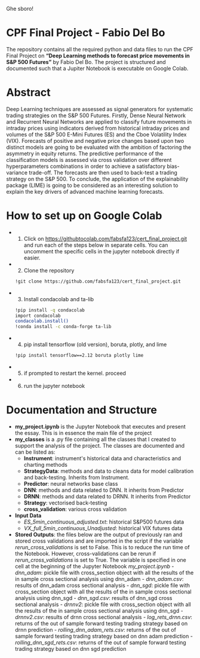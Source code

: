 Ghe sboro!

# CPF Final Project - Fabio Del Bo

The repository contains all the required python and data files to run the CPF Final Project on **“Deep Learning methods to forecast price movements in S&P 500 Futures”** by Fabio Del Bo. The project is structured and documented such that a Jupiter Notebook is executable on Google Colab.


# Abstract 

Deep Learning techniques are assessed as signal generators for systematic trading strategies on the S&P 500 Futures. Firstly, Dense Neural Network and Recurrent Neural Networks are applied to classify future movements in intraday prices using indicators derived from historical intraday prices and volumes of the S&P 500 E-Mini Futures (ES) and the Cboe Volatility Index (VIX). Forecasts of positive and negative price changes based upon two distinct models are going to be evaluated with the ambition of factoring the asymmetry in equity returns. The predictive performance of the classification models is assessed via cross validation over different hyperparameters combinations in order to achieve a satisfactory bias-variance trade-off. The forecasts are then used to back-test a trading strategy on the S&P 500. To conclude, the application of the explainability package (LIME) is going to be considered as an interesting solution to explain the key drivers of advanced machine learning forecasts. 

# How to set up on Google Colab

- 1. Click on https://githubtocolab.com/fabsfa123/cert_final_project.git and run each of the steps below in separate cells. You can uncomment the specific cells in the jupyter notebook directly if easier.
- 2. Clone the repository 
    ```bash
    !git clone https://github.com/fabsfa123/cert_final_project.git
- 3. Install condacolab and ta-lib
    ```bash
    !pip install -q condacolab
    import condacolab
    condacolab.install()
    !conda install -c conda-forge ta-lib
- 4. pip install tensorflow (old version), boruta, plotly, and lime 
    ```bash
    !pip install tensorflow==2.12 boruta plotly lime
- 5. if prompted to restart the kernel. proceed
- 6. run the jupyter notebook


# Documentation and Structure

-	**my_project.ipynb** is the Jupyter Notebook that executes and present the essay. This is in essence the main file of the project
-	**my_classes** is a .py file containing all the classes that I created to support the analysis of the project.  The classes are documented and can be listed as:
    -	**Instrument**:  instrument's historical data and characteristics and charting methods
    -	**StrategyData**: methods and data to cleans data for model calibration and back-testing. Inherits from Instrument. 
    -   **Predictor**: neural networks base class
    -	**DNN**: methods and data related to DNN. It inherits from Predictor
    -	**DRNN**: methods and data related to DRNN. It inherits from Predictor
    -	**Strategy**: vectorised back-testing
    -	**cross_validation**: various cross validation
-	**Input Data**
    -	*ES_5min_continuous_adjusted.txt*: historical S&P500 futures data 
    -	*VX_full_5min_continuous_Unadjusted*: historical VIX futures data
-	**Stored Outputs**: the files below are the output of previously ran and stored cross validations and are imported in the script if the variable *rerun_cross_validations* is set to False. This is to reduce the run time of the Notebook. However, cross-validations can be rerun if *rerun_cross_validations* is set to True. The variable is specified in one cell at the beginning of the Jupyter Notebook *my_project.ipynb*
        - *dnn_adam*: pickle file with cross_section object with all the results of the in sample cross sectional analysis using dnn_adam 
        - *dnn_adam.csv*: results of dnn_adam cross sectional analysis
        - *dnn_sgd*: pickle file with cross_section object with all the results of the in sample cross sectional analysis using dnn_sgd
        - *dnn_sgd.csv*: results of dnn_sgd cross sectional analysis
        - *drnnv2*: pickle file with cross_section object with all the results of the in sample cross sectional analysis using dnn_sgd
        - *drnnv2.csv*: results of drnn cross sectional analysis
        - *log_rets_drnn.csv*: returns of the out of sample forward testing trading strategy based on drnn prediction
        - *rolling_dnn_adam_rets.csv*: returns of the out of sample forward testing trading strategy based on dnn adam prediction
        - *rolling_dnn_sgd_rets.csv*: returns of the out of sample forward testing trading strategy based on dnn sgd prediction
